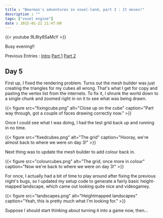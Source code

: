 ```yaml
---
title : "Beerman's adventures in voxel-land, part 3 : It moves!"
description : ""
tags: ["voxel engine"]
date : 2015-01-22 21:47:00
---
```


{{< youtube 9L8ty8SaMcY >}}

Busy evening!! 

Previous Entries : [Intro](/blog/2015/01/14/beermans-adventures-voxel-land) [Part 1](/blog/2015/01/15/beermans-adventures-voxel-land-part-one-triangles-cubes-blocks-oh-my) [Part 2](/blog/2015/01/20/beermans-adventures-voxel-land-part-two-blowing-chunks)

<!--more--> 

## Day 5

First up, I fixed the rendering problem. Turns out the mesh builder was just creating the triangles for my cubes all wrong.
That's what I get for copy and pasting the vertex list from the internets. To fix it, I shrunk the world down to a single chunk and zoomed right in on it to see what was being drawn. 

{{< figure src="fixingcube.png" alt="Close up on the cube" caption="Part way through, got a couple of faces drawing correctly now." >}}

Once I could see what I was doing, I had the test grid back up and running in no time.

{{< figure src="fixedcubes.png" alt="The grid" caption="Hooray, we're almost back to where we were on day 3!" >}}

Next thing was to update the mesh builder to add colour back in.

{{< figure src="colourcubes.png" alt="The grid, once more in colour" caption="Now we're back to where we were on day 3!" >}}

For once, I actually had a bit of time to play around after fixing the previous night's bugs, so I updated my setup code to generate 
a fairly basic height-mapped landscape, which came out looking quite nice and videogamey.

{{< figure src="landscapes.png" alt="Heightmapped landscapes" caption="Yeah, this is pretty much what I'm looking for." >}}

Suppose I should start thinking about turning it into a game now, then...
 
